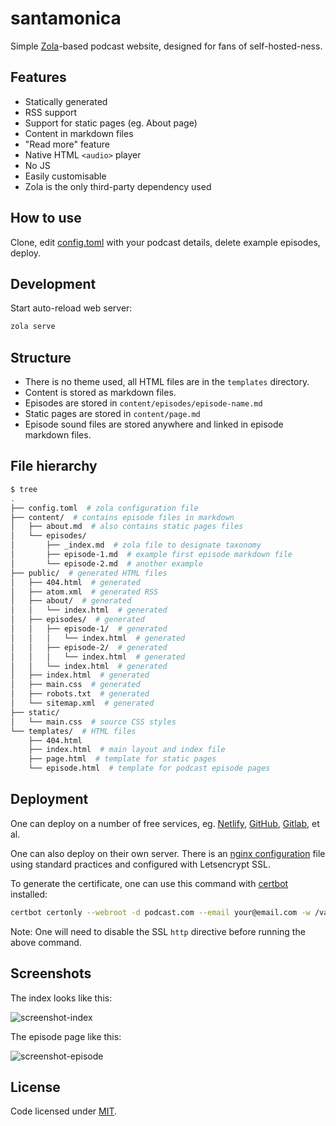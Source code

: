 # santamonica

Simple [Zola](https://www.getzola.org/)-based podcast website, designed for fans
of self-hosted-ness.

## Features

* Statically generated
* RSS support
* Support for static pages (eg. About page)
* Content in markdown files
* "Read more" feature
* Native HTML `<audio>` player
* No JS
* Easily customisable
* Zola is the only third-party dependency used

## How to use

Clone, edit [config.toml](config.toml) with your podcast details, delete example episodes, deploy.

## Development

Start auto-reload web server:

```sh
zola serve
```

## Structure

* There is no theme used, all HTML files are in the `templates` directory.
* Content is stored as markdown files.
* Episodes are stored in `content/episodes/episode-name.md`
* Static pages are stored in `content/page.md`
* Episode sound files are stored anywhere and linked in episode markdown files.

## File hierarchy

```sh
$ tree
.
├── config.toml  # zola configuration file
├── content/  # contains episode files in markdown
│   ├── about.md  # also contains static pages files
│   └── episodes/
│       ├── _index.md  # zola file to designate taxonomy
│       ├── episode-1.md  # example first episode markdown file
│       └── episode-2.md  # another example
├── public/  # generated HTML files
│   ├── 404.html  # generated
│   ├── atom.xml  # generated RSS
│   ├── about/  # generated
│   │   └── index.html  # generated
│   ├── episodes/  # generated
│   │   ├── episode-1/  # generated
│   │   │   └── index.html  # generated
│   │   ├── episode-2/  # generated
│   │   │   └── index.html  # generated
│   │   └── index.html  # generated
│   ├── index.html  # generated
│   ├── main.css  # generated
│   ├── robots.txt  # generated
│   └── sitemap.xml  # generated
├── static/
│   └── main.css  # source CSS styles
└── templates/  # HTML files
    ├── 404.html
    ├── index.html  # main layout and index file
    ├── page.html  # template for static pages
    └── episode.html  # template for podcast episode pages
```

## Deployment

One can deploy on a number of free services, eg. [Netlify](https://www.getzola.org/documentation/deployment/netlify/),
[GitHub](https://www.getzola.org/documentation/deployment/github-pages/),
[Gitlab](https://www.getzola.org/documentation/deployment/gitlab-pages/), et al.

One can also deploy on their own server. There is an [nginx configuration](nginx.conf) file using
standard practices and configured with Letsencrypt SSL.

To generate the certificate, one can use this command with [certbot](https://certbot.eff.org/) installed:

```sh
certbot certonly --webroot -d podcast.com --email your@email.com -w /var/www/_letsencrypt -n --agree-tos
```

Note: One will need to disable the SSL `http` directive before running the above command.

## Screenshots

The index looks like this:

![screenshot-index](https://imgz.org/iAETtfQr.png)

The episode page like this:

![screenshot-episode](https://imgz.org/i3t5b2fm.png)

## License

Code licensed under [MIT](LICENSE).
